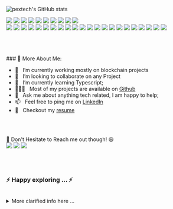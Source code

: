 <p>

![pextech's GitHub stats](https://github-readme-stats.vercel.app/api?username=pextech&show_icons=true&theme=radical)
<br><p>
    <img src="https://img.shields.io/badge/-Visual%20Studio%20Code-23A9F2?style=flat-square&logo=Visual%20Studio%20Code&logoColor=white"/>
    <img src="https://img.shields.io/badge/-Github-181717?style=flat-square&logo=GitHub&logoColor=white"/>         <img src="https://img.shields.io/badge/-sequelize-4285F4?style=flat-square&logo=Bootstrapp%&=white"/>
    <img src="https://img.shields.io/badge/-Git-F44D27?style=flat-square&logo=Git&logoColor=white"/>
    <img src="https://img.shields.io/badge/-NPM-CB3837?style=flat-square&logo=NPM&logoColor=white"/>
    <img src="https://img.shields.io/badge/-Apache-D22128?style=flat-square&logo=Apache&logoColor=white"/>
    <img src="https://img.shields.io/badge/-Trello-0079BF?style=flat-square&logo=Trello&logoColor=white"/>
    <img src="https://img.shields.io/badge/-Slack-E01563?style=flat-square&logo=Slack&logoColor=white"/>
    <img src="https://img.shields.io/badge/Node.js-43853D?style=for-the-badge&logo=node.js&logoColor=white"/>
    <img src="https://img.shields.io/badge/JavaScript-F7DF1E?style=for-the-badge&logo=javascript&logoColor=black"/>
    <br>
    <img src="https://img.shields.io/badge/HTML5-E34F26?style=for-the-badge&logo=html5&logoColor=white"/>
    <img src="https://img.shields.io/badge/CSS3-1572B6?style=for-the-badge&logo=css3&logoColor=white"/>
    <img src="https://img.shields.io/badge/.NET-5C2D91?style=for-the-badge&logo=.net&logoColor=white"/>
    <img src="https://img.shields.io/badge/-Sketch-FA6400?style=flat-square&logo=Sketch&logoColor=white"/>
    <img src="https://img.shields.io/badge/-MySQL-F29111?style=flat-square&logo=MySQL&logoColor=white"/>
    <img src="https://img.shields.io/badge/-Notion-000000?style=flat-square&logo=Notion&logoColor=white"/>
    <img src="https://img.shields.io/badge/jQuery-0769AD?style=for-the-badge&logo=jquery&logoColor=white"/>
     <img src="https://img.shields.io/badge/MongoDB-4EA94B?style=for-the-badge&logo=mongodb&logoColor=white"/>
     <img src="https://img.shields.io/badge/PostgreSQL-316192?style=for-the-badge&logo=postgresql&logoColor=white"/>
    <img src="https://img.shields.io/badge/C%23-239120?style=for-the-badge&logo=c-sharp&logoColor=white"/>
    <img src="https://img.shields.io/badge/C-00599C?style=for-the-badge&logo=c&logoColor=white"/>
     <img src="https://img.shields.io/badge/PHP-777BB4?style=for-the-badge&logo=php&logoColor=white"/>
         <img src="https://img.shields.io/badge/-bootstrapp-4285F4?style=flat-square&logo=Bootstrapp%&=white"/>
   <img src="https://img.shields.io/badge/Heroku-430098?style=for-the-badge&logo=heroku&logoColor=white"/>
   <img src="https://img.shields.io/badge/Redux-593D88?style=for-the-badge&logo=redux&logoColor=white"/>
    <img src="https://img.shields.io/badge/Tailwind_CSS-38B2AC?style=for-the-badge&logo=tailwind-css&logoColor=white"/>
    <img src="	https://img.shields.io/badge/React-20232A?style=for-the-badge&logo=react&logoColor=61DAFB"/>
    <img src="https://img.shields.io/badge/-Storybook-FF4785?style=flat-square&logo=Storybook&logoColor=white"/>
    <img src="https://img.shields.io/badge/-WebPack-1C78C0?style=flat-square&logo=WebPack&logoColor=white"/>
    <img src="https://img.shields.io/badge/-ESLint-4B32C3?style=flat-square&logo=ESLint&logoColor=white"/>
             <img src="https://img.shields.io/badge/-wordpress-4285F4?style=flat-square&logo=Bootstrapp%&=white"/>
    <img src="https://img.shields.io/badge/-Google%20Cloud-4285F4?style=flat-square&logo=Google%20Cloud&logoColor=white"/>
  </p>
</p>
<br>
<br>
<br>
### 🧐 More About Me:

- 🔭 &nbsp; I’m currently working mostly on blockchain projects
- 🤝 &nbsp; I’m looking to collaborate on any Project
- 🌱 &nbsp; I’m currently learning Typescript; 
- 👨🏻‍💻 &nbsp; Most of my projects are available on [Github](https://github.com/pextech?tab=repositories)
- 💬 &nbsp; Ask me about anything tech related, I am happy to help;
- 📫 &nbsp; Feel free to ping me on [LinkedIn](https://www.linkedin.com/in/mupenzi-cedrick-10a158196/)
- 📝 &nbsp; Checkout my [resume](https://pextech-resume.netlify.app/)

<br>
<br>
<p>
  📣 Don't Hesitate to Reach me out though! 😃<br/>
  <a href="mailto:mcstain1639@gmail.com?subject=[GitHub]%20🔥%20Proud%20to%20contact"><img src="https://img.shields.io/badge/e‑mail-D14836.svg?style=for-the-badge&logo=GMail&logoColor=white"/></a>
  <a href="https://www.instagram.com/pextech_/"><img src="https://img.shields.io/badge/instagram-E4405F.svg?style=for-the-badge&logo=instagram&logoColor=white"/></a>
  <a href="https://www.linkedin.com/in/mupenzi-cedrick-10a158196/"><img src="https://img.shields.io/badge/linkedin-0077B5.svg?style=for-the-badge&logo=linkedin&logoColor=white"/></a>
</p>
<br>
<br>

<h3>⚡️ Happy exploring ... ⚡️</h3><br/>

<details>
  <summary>More clarified info here ...</summary><br/>


<br>


![me](./me.png) 

<br>
<br>

**🐱 My Github Data** 

> 🏆 12 Contributions in the Year 2021
 > 
> 📦 0 Bytes Used in Github's Storage 
 > 
> 💼 Opted to Hire
 > 
> 📜 35+ Public Repositories 
 > 
> 🔑 0 Private Repositories  
 > 
**I'm an Early 🐤** 

```text
🌞 Morning    29 commits     ██████████████████████░░░   92.1% 
🌆 Daytime    117 commits    ████████████████████░░░░░   80.77% 
🌃 Evening    99 commits     ███████████████████████░░   94.49% 
🌙 Night      42 commits     ██████████████████████░░░   92.63%

```
📅 **I'm Most Productive on Monday** 

```text
Monday       63 commits     ███████████████████████░░   93.95% 
Tuesday      30 commits     ████████████████████░░░░░   84.45% 
Wednesday    35 commits     ██████████████████░░░░░░░   72.2% 
Thursday     32 commits     ██████████████████░░░░░░░   71.15% 
Friday       39 commits     ██████████████████░░░░░░░   73.59% 
Saturday     52 commits     ███████████████████░░░░░░   78.12% 
Sunday       36 commits     █████████░░░░░░░░░░░░░░░░   42.54%

```


📊 **This Week I Spent My Time On** 

```text
⌚︎ Time Zone: CAT (Cairo) 

💬 Programming Languages: 
Other                    63 hrs 38 mins      ████████████████████████░   98.86% 
CSS                      80 hrs              ████████████████████████░   99.53% 
HTML                     60 hrs              ████████████████████████░   99.27% 
React.js                 73 hrs 18 mins      █████████████████████░░░░   82.21% 
Nodejs                   93 hrs 21 mins      ████████████████████████░   98.11%

🔥 Editors: 
Browser                  63 hrs 29 mins      ████████████████████████░   98.61% 
VS Code                  44 mins             █████████████████████░░░░   1.16% 
Bash                     52 hrs              █████████████████████░░░░   80.07%

💻 Operating System: 
Windows                  63 hrs 33 mins      ████████████████████████░   98.72% 
Linux                    49 hrs              ███████████████████░░░░░░   71.28%

```

**I Mostly Code in javascript** 

```text
PHP                      3 repos              ███████░░░░░░░░░░░░░░░░░░   18.48% 
C                        2 repos              █████░░░░░░░░░░░░░░░░░░░░   11.74% 
JavaScript               40+ repos            ██████████████████████░░░   80.7% 
python                    0 repos             █████░░░░░░░░░░░░░░░░░░░░   0.0%

```


<!--END_SECTION:waka-->
</details>
